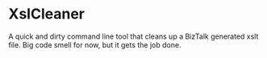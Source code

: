 # XslCleaner
A quick and dirty command line tool that cleans up a BizTalk generated xslt file. Big code smell for now, but it gets the job done.
